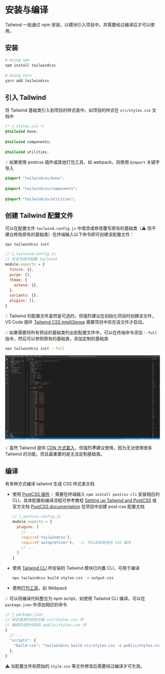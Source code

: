 # 安装与编译
Tailwind 一般通过 npm 安装，以模块引入项目中，并需要经过编译后才可以使用。

## 安装
```bash
# Using npm
npm install tailwindcss

# Using Yarn
yarn add tailwindcss
```

## 引入 Tailwind
将 Tailwind 基础类引入到项目的样式表中，如项目的样式在 `src/styles.css` 文档中

```css
/* 📁 styles.css */
@tailwind base;

@tailwind components;

@tailwind utilities;
```

:bulb: 如果使用 postcss 插件或其他打包工具，如 webpack，则使用 `@import` 关键字导入

```css
@import "tailwindcss/base";

@import "tailwindcss/components";

@import "tailwindcss/utilities";
```

## 创建 Tailwind 配置文件
可以在配置文件 `tailwind.config.js` 中增添或修改覆写原有的基础类（:warning: 但不建议修改原有的基础类）在终端输入以下命令即可创建该配置文件：

```bash
npx tailwindcss init
```

```js
// 📁 tailwind.config.js
// 在该文档中配置 tailwind
module.exports = {
  future: {},
  purge: [],
  theme: {
    extend: {},
  },
  variants: {},
  plugins: [],
}
```
:bulb: Tailwind 的配置文件虽然是可选的，但强烈建议在初始化项目时创建该文件，VS Code 插件 [Tailwind CSS IntelliSense](https://marketplace.visualstudio.com/items?itemName=bradlc.vscode-tailwindcss) 需要项目中存在该文件才启动。

:bulb: 如果需要将所有预设的基础类列出到配置文件中，可以在终端命令添加 `--full` 指令，然后可以参照原有的基础类，添加定制的基础类

```bash
npx tailwindcss init --full
```

![列出 tailwind 所有基础类](_v_images/20201015192025515_29276.png)

:bulb: 虽然 Tailwind 提供 [CDN 方式载入](https://tailwindcss.com/docs/installation#using-tailwind-via-cdn)，但强烈**不**建议使用，因为无法使用很多 Tailwind 的功能，而且最重要的是无法定制基础类。

## 编译
有多种方式编译 tailwind 生成 CSS 样式表文档

* 使用 [PostCSS 插件](https://tailwindcss.com/docs/installation#using-tailwind-with-post-css)
    :bulb: 需要在终端输入 `npm install postcss-cli` 安装相应的 CLI，具体配置和编译流程可参考教程 [Setting up Tailwind and PostCSS](https://www.tailwindcss.cn/course/setting-up-tailwind-and-postcss/) 或官方文档  [PostCSS documentation](https://github.com/postcss/postcss#usage)
    在项目中创建 post-css 配置文档
    ```js
    // 📁 postcss.config.js
    module.exports = {
      plugins: [
        // ...
        require('tailwindcss'),
        require('autoprefixer'),   // 可以添加其他的 CSS 插件
        // ...
      ]
    }
    ```

* 使用 [Tailwind CLI](https://tailwindcss.com/docs/installation#using-tailwind-cli)
    所安装的 Tailwind 模块已内置 CLI，可用于编译
    ```bash
    npx tailwindcss build styles.css -o output.css
    ```

* 使用[打包工具](https://tailwindcss.com/docs/installation#build-tool-examples)，如 Webpack

:bulb: 可以将编译代码整合为 npm script，如使用 Tailwind CLI 编译，可以在 `package.json` 中添加相应的命令

```js
// 📁 package.json
// 样式表源代码在文档 src/styles.css 中
// 编译生成的代码在 public/styles.css 中
{
  // ...
  "scripts": {
    "build-css": "tailwindcss build src/styles.css -o public/styles.css"
  },
}
```
:warning: 当配置文件和原始的 `style.css` 等文件修改后需要经过编译才可生效。